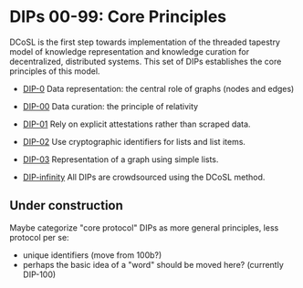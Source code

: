 # DIPs 00-99: Core Principles

DCoSL is the first step towards implementation of the threaded tapestry model of knowledge representation and knowledge curation for decentralized, distributed systems. This set of DIPs establishes the core principles of this model.

- [DIP-0](0.md) Data representation: the central role of graphs (nodes and edges)

- [DIP-00](00.md) Data curation: the principle of relativity

- [DIP-01](01.md) Rely on explicit attestations rather than scraped data.

- [DIP-02](02.md) Use cryptographic identifiers for lists and list items.

- [DIP-03](03.md) Representation of a graph using simple lists.

- [DIP-infinity](infinity.md) All DIPs are crowdsourced using the DCoSL method.

## Under construction

Maybe categorize "core protocol" DIPs as more general principles, less protocol per se:
- unique identifiers (move from 100b?)
- perhaps the basic idea of a "word" should be moved here? (currently DIP-100)
